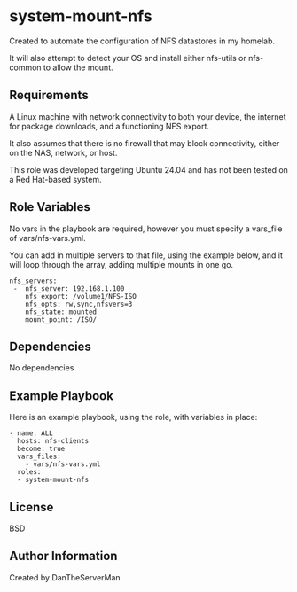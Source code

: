 system-mount-nfs
=========

Created to automate the configuration of NFS datastores in my homelab.

It will also attempt to detect your OS and install either nfs-utils or nfs-common to allow the mount.

Requirements
------------

A Linux machine with network connectivity to both your device, the internet for package downloads, and a functioning NFS export. 

It also assumes that there is no firewall that may block connectivity, either on the NAS, network, or host.

This role was developed targeting Ubuntu 24.04 and has not been tested on a Red Hat-based system.

Role Variables
--------------
 
No vars in the playbook are required, however you must specify a vars_file of vars/nfs-vars.yml. 

You can add in multiple servers to that file, using the example below, and it will loop through the array, adding multiple mounts in one go.

```
nfs_servers:
 -  nfs_server: 192.168.1.100
    nfs_export: /volume1/NFS-ISO
    nfs_opts: rw,sync,nfsvers=3
    nfs_state: mounted
    mount_point: /ISO/
```
Dependencies
------------

No dependencies

Example Playbook
----------------

Here is an example playbook, using the role, with variables in place:
```
- name: ALL
  hosts: nfs-clients
  become: true
  vars_files:
    - vars/nfs-vars.yml
  roles:
  - system-mount-nfs
```
License
-------

BSD

Author Information
------------------

Created by DanTheServerMan